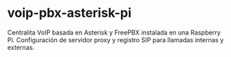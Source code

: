 # voip-pbx-asterisk-pi
Centralita VoIP basada en Asterisk y FreePBX instalada en una Raspberry Pi. Configuración de servidor proxy y registro SIP para llamadas internas y externas.
